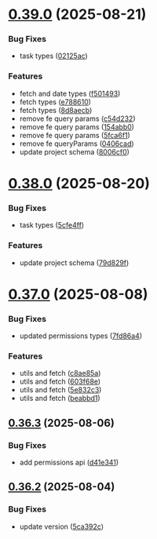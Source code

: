 # [0.39.0](https://github.com/incmixlabs/utils/compare/v0.38.0...v0.39.0) (2025-08-21)


### Bug Fixes

* task types ([02125ac](https://github.com/incmixlabs/utils/commit/02125ac90a50ba990af153064fdc0571c0c8e4db))


### Features

* fetch and date types ([f501493](https://github.com/incmixlabs/utils/commit/f5014935ab40ebda890843679e76e8e0c6cd74eb))
* fetch types ([e788610](https://github.com/incmixlabs/utils/commit/e788610da8ad3b3898139da86cfde48c0e3c4821))
* fetch types ([8d8aecb](https://github.com/incmixlabs/utils/commit/8d8aecb38073d549c309bcf3ed72be85b0c789db))
* remove fe query params ([c54d232](https://github.com/incmixlabs/utils/commit/c54d2324b4aaa81be825e01d6c667322ce112fac))
* remove fe query params ([154abb0](https://github.com/incmixlabs/utils/commit/154abb02f368732ee47d7bd170dde7a21b2f8cbe))
* remove fe query params ([5fca6f1](https://github.com/incmixlabs/utils/commit/5fca6f1732a3832ca04f90cb846d8ce8b61f7db2))
* remove fe queryParams ([0406cad](https://github.com/incmixlabs/utils/commit/0406cadcc0d3ad272a91ca6ec27cd0b7a14bd391))
* update project schema ([8006cf0](https://github.com/incmixlabs/utils/commit/8006cf04c7f93c5513a3530122c575819c5cd645))



# [0.38.0](https://github.com/incmixlabs/utils/compare/v0.37.0...v0.38.0) (2025-08-20)


### Bug Fixes

* task types ([5cfe4ff](https://github.com/incmixlabs/utils/commit/5cfe4ff2f2e49cd3f6bb9f5ceeee4e14989b1b17))


### Features

* update project schema ([79d829f](https://github.com/incmixlabs/utils/commit/79d829f54b8511496a10a71682fcf3ac9083b761))



# [0.37.0](https://github.com/incmixlabs/utils/compare/v0.36.3...v0.37.0) (2025-08-08)


### Bug Fixes

* updated permissions types ([7fd86a4](https://github.com/incmixlabs/utils/commit/7fd86a4086ded1a9401d971824cfb8f86320981c))


### Features

* utils and fetch ([c8ae85a](https://github.com/incmixlabs/utils/commit/c8ae85a5c7c90a1088563c6cedd8ac8251e712b9))
* utils and fetch ([603f68e](https://github.com/incmixlabs/utils/commit/603f68e7ab4f33d0089d9d6fbb1eab5eeda78a5b))
* utils and fetch ([5e832c3](https://github.com/incmixlabs/utils/commit/5e832c398c7ab185f1579b6aab2e3caa1424da42))
* utils and fetch ([beabbd1](https://github.com/incmixlabs/utils/commit/beabbd18adc8d9a29d98353a6ac5c0881a8f3a95))



## [0.36.3](https://github.com/incmixlabs/utils/compare/v0.36.2...v0.36.3) (2025-08-06)


### Bug Fixes

* add permissions api ([d41e341](https://github.com/incmixlabs/utils/commit/d41e34151340f0bcc92886ef963f0e4c02f6f64f))



## [0.36.2](https://github.com/incmixlabs/utils/compare/v0.36.0...v0.36.2) (2025-08-04)


### Bug Fixes

* update version ([5ca392c](https://github.com/incmixlabs/utils/commit/5ca392c388cb656b04beb1c378c2c0fba6edc360))




